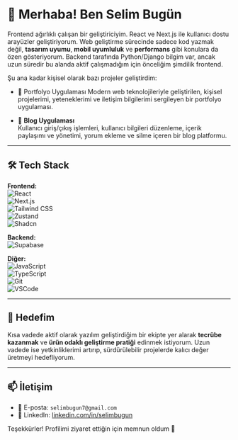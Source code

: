 # 👋 Merhaba! Ben Selim Bugün

Frontend ağırlıklı çalışan bir geliştiriciyim. React ve Next.js ile kullanıcı dostu arayüzler geliştiriyorum. Web geliştirme sürecinde sadece kod yazmak değil, **tasarım uyumu**, **mobil uyumluluk** ve **performans** gibi konulara da özen gösteriyorum.
Backend tarafında Python/Django bilgim var, ancak uzun süredir bu alanda aktif çalışmadığım için önceliğim şimdilik frontend.

Şu ana kadar kişisel olarak bazı projeler geliştirdim:

- 💼 Portfolyo Uygulaması
  Modern web teknolojileriyle geliştirilen, kişisel projelerimi, yeteneklerimi ve iletişim bilgilerimi sergileyen bir portfolyo uygulaması.


- 📝 **Blog Uygulaması**  
  Kullanıcı giriş/çıkış işlemleri, kullanıcı bilgileri düzenleme, içerik paylaşımı ve yönetimi, yorum ekleme ve silme içeren bir blog platformu.

---

## 🛠️ Tech Stack

**Frontend:**  
![React](https://img.shields.io/badge/-React-20232A?style=flat&logo=react)  
![Next.js](https://img.shields.io/badge/-Next.js-000000?style=flat&logo=nextdotjs)  
![Tailwind CSS](https://img.shields.io/badge/-Tailwind-38B2AC?style=flat&logo=tailwindcss)  
![Zustand](https://img.shields.io/badge/-Zustand-764ABC?style=flat&logo=redux)  
![Shadcn](https://img.shields.io/badge/-Tailwind_CSS-38B2AC?style=flat&logo=tailwindcss)  


**Backend:**  
![Supabase](https://img.shields.io/badge/-Supabase-3ECF8E?style=flat&logo=supabase)

**Diğer:**  
![JavaScript](https://img.shields.io/badge/-JavaScript-F7DF1E?style=flat&logo=javascript&logoColor=black)  
![TypeScript](https://shields.io/badge/TypeScript-3178C6?logo=TypeScript&logoColor=FFF&style=flat-square)  
![Git](https://img.shields.io/badge/-Git-F05032?style=flat&logo=git)  
![VSCode](https://img.shields.io/badge/-VSCode-007ACC?style=flat&logo=visualstudiocode)  

---

## 🎯 Hedefim

Kısa vadede aktif olarak yazılım geliştirdiğim bir ekipte yer alarak **tecrübe kazanmak** ve **ürün odaklı geliştirme pratiği** edinmek istiyorum. Uzun vadede ise yetkinliklerimi artırıp, sürdürülebilir projelerde kalıcı değer üretmeyi hedefliyorum.

---


## 📫 İletişim

- 📧 E-posta: `selimbugun7@gmail.com`
- 💼 LinkedIn: [linkedin.com/in/selimbugun](https://linkedin.com/in/selimbugun)  



Teşekkürler! Profilimi ziyaret ettiğin için memnun oldum 🙌

